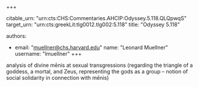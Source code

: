 +++


citable_urn: "urn:cts:CHS:Commentaries.AHCIP:Odyssey.5.118.QLQpwqS"
target_urn: "urn:cts:greekLit:tlg0012.tlg002:5.118"
title: "Odyssey 5.118"

authors:
- email: "muellner@chs.harvard.edu"
  name: "Leonard Muellner"
  username: "lmuellner"
+++

<p>analysis of divine mēnis at sexual transgressions (regarding the triangle of a goddess, a mortal, and Zeus, representing the gods as a group – notion of social solidarity in connection with mēnis)</p>